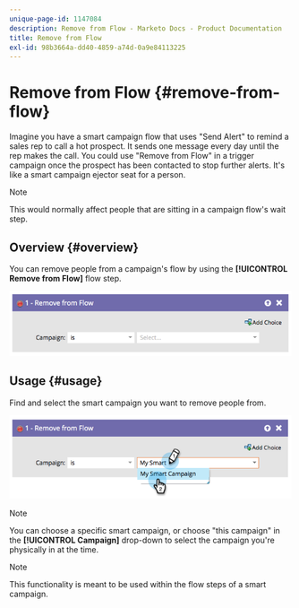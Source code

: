 ```yaml
---
unique-page-id: 1147084
description: Remove from Flow - Marketo Docs - Product Documentation
title: Remove from Flow
exl-id: 98b3664a-dd40-4859-a74d-0a9e84113225
---
```

# Remove from Flow {#remove-from-flow}

Imagine you have a smart campaign flow that uses "Send Alert" to remind a sales rep to call a hot prospect. It sends one message every day until the rep makes the call. You could use "Remove from Flow" in a trigger campaign once the prospect has been contacted to stop further alerts. It's like a smart campaign ejector seat for a person.

>[!NOTE]
>
>This would normally affect people that are sitting in a campaign flow's wait step.

## Overview {#overview}

You can remove people from a campaign's flow by using the **[!UICONTROL Remove from Flow]** flow step.

![](assets/image2014-9-22-17-3a10-3a21.png)

## Usage {#usage}

Find and select the smart campaign you want to remove people from.

![](assets/image2014-9-22-17-3a10-3a28.png)

>[!NOTE]
>
>You can choose a specific smart campaign, or choose "this campaign" in the **[!UICONTROL Campaign]** drop-down to select the campaign you're physically in at the time.

>[!NOTE]
>
>This functionality is meant to be used within the flow steps of a smart campaign.
